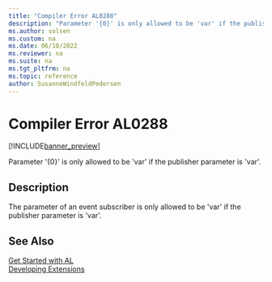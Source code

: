 ```yaml
---
title: "Compiler Error AL0288"
description: "Parameter '{0}' is only allowed to be 'var' if the publisher parameter is 'var'."
ms.author: solsen
ms.custom: na
ms.date: 06/10/2022
ms.reviewer: na
ms.suite: na
ms.tgt_pltfrm: na
ms.topic: reference
author: SusanneWindfeldPedersen
---
```

[//]: # (START>DO_NOT_EDIT)
[//]: # (IMPORTANT:Do not edit any of the content between here and the END>DO_NOT_EDIT.)
[//]: # (Any modifications should be made in the .xml files in the ModernDev repo.)
# Compiler Error AL0288

[!INCLUDE[banner_preview](../includes/banner_preview.md)]

Parameter '{0}' is only allowed to be 'var' if the publisher parameter is 'var'.

## Description
The parameter of an event subscriber is only allowed to be 'var' if the publisher parameter is 'var'.  

[//]: # (IMPORTANT: END>DO_NOT_EDIT)
## See Also  
[Get Started with AL](../devenv-get-started.md)  
[Developing Extensions](../devenv-dev-overview.md)  